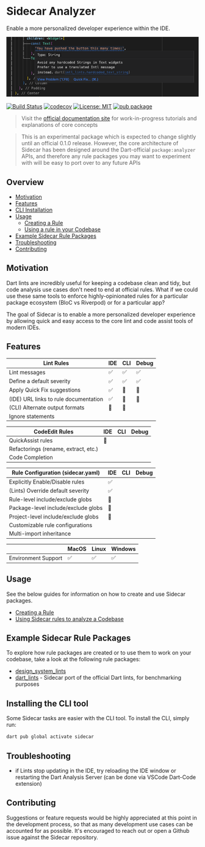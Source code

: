 

# Sidecar Analyzer

Enable a more personalized developer experience within the IDE.


<img src="https://raw.githubusercontent.com/pattobrien/sidecar/master/docs/example_lint.png" alt="A screenshot of a Sidecar lint popup in an IDE" width="600"/>

<a href="https://github.com/pattobrien/sidecar/actions"><img src="https://github.com/pattobrien/sidecar/workflows/Build/badge.svg" alt="Build Status"></a>
<a href="https://codecov.io/gh/pattobrien/sidecar"><img src="https://codecov.io/gh/pattobrien/sidecar/branch/master/graph/badge.svg" alt="codecov"></a>
<a href="https://opensource.org/licenses/MIT"><img src="https://img.shields.io/badge/license-MIT-purple.svg" alt="License: MIT"></a>
[![pub package](https://img.shields.io/pub/v/sidecar.svg)](https://pub.dev/packages/sidecar)

> Visit the [official documentation site](https://sidecaranalyzer.dev) for work-in-progress tutorials and explanations of core concepts

> This is an experimental package which is expected to change slightly until an official 0.1.0 release. However, the core architecture of Sidecar has been designed around the Dart-official ```package:analyzer``` APIs, and therefore any rule packages you may want to experiment with will be easy to port over to any future APIs


## Overview

- [Motivation](#motivation)
- [Features](#features)
- [CLI Installation](#cli-installation)
- [Usage](#usage)
  - [Creating a Rule](#create-a-rule)
  - [Using a rule in your Codebase](#using-a-rule)
- [Example Sidecar Rule Packages](#example-packages)
- [Troubleshooting](#troubleshooting)
- [Contributing](#contributing)


## Motivation <a name="motivation"></a>

Dart lints are incredibly useful for keeping a codebase clean and tidy, but code analysis use cases don't need to end at official rules. What if we could use these same tools to enforce highly-opinionated rules for a particular package ecosystem (BloC vs Riverpod) or for a particular app?

The goal of Sidecar is to enable a more personalized developer experience by allowing quick and easy access to the core lint and code assist tools of modern IDEs.


## Features <a name="features"></a>

| Lint Rules  | IDE | CLI | Debug |
| ----------  | --- | --- | ----- |
| Lint messages | ✅ | ✅ | ✅ | 
| Define a default severity | ✅ | ✅ | ✅ |
| Apply Quick Fix suggestions | ✅ | 🚧 | 🚧 |
| (IDE) URL links to rule documentation | ✅ | 🚫 | 🚫 |
| (CLI) Alternate output formats | 🚫 | 🚧 |  |
| Ignore statements |    |    |    |


| CodeEdit Rules    | IDE | CLI | Debug |
| ----------------- | --- | --- | ----- |
| QuickAssist rules | 🚧  |
| Refactorings (rename, extract, etc.) |  |
| Code Completion |  |  |  |


| Rule Configuration (sidecar.yaml) | IDE | CLI | Debug |
| -------------  | ------ | ------ | ------ |
| Explicitly Enable/Disable rules | ✅ |
| (Lints) Override default severity | ✅ |
| Rule-level include/exclude globs | 🚧 |
| Package-level include/exclude globs | 🚧 |
| Project-level include/exclude globs | 🚧 |
| Customizable rule configurations | |
| Multi-import inheritance | |


|             | MacOS | Linux | Windows |
| ----------  | ----- | ----- | ------- |
| Environment Support  | ✅ | ✅ | ✅ |


## Usage <a name="usage"></a>

See the below guides for information on how to create and use Sidecar packages.

- [Creating a Rule](https://github.com/pattobrien/sidecar/blob/master/docs/usage_guides/creating_a_rule.md) <a name="create-a-rule"></a>
- [Using Sidecar rules to analyze a Codebase](https://github.com/pattobrien/sidecar/blob/master/docs/usage_guides/using_rules_in_project.md) <a name="using-a-rule"></a>

## Example Sidecar Rule Packages <a name="example-packages"></a>

To explore how rule packages are created or to use them to work on your codebase, take a look at the following rule packages:

- [design_system_lints](https://pub.dev/packages/design_system_lints)
- [dart_lints](https://pub.dev/packages/dart_lints) - Sidecar port of the official Dart lints, for benchmarking purposes


## Installing the CLI tool <a name="cli-installation"></a>

Some Sidecar tasks are easier with the CLI tool. To install the CLI, simply run:

```sh
dart pub global activate sidecar
```

## Troubleshooting <a name="troubleshooting"></a>

- if Lints stop updating in the IDE, try reloading the IDE window or restarting the Dart Analysis Server (can be done via VSCode Dart-Code extension)



## Contributing <a name="contributing"></a>

Suggestions or feature requests would be highly appreciated at this point in the development process, so that as many development use cases can be accounted for as possible. It's encouraged to reach out or open a Github issue against the Sidecar repository.
